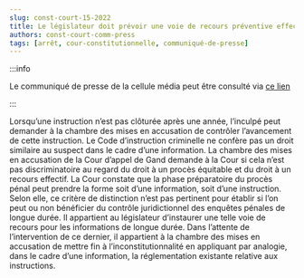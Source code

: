 ```yaml
---   
slug: const-court-15-2022
title: Le législateur doit prévoir une voie de recours préventive effective pour le suspect dans le cadre d’une information en vue d’accélérer l’avancement d’une enquête pénale de longue durée
authors: const-court-comm-press
tags: [arrêt, cour-constitutionnelle, communiqué-de-presse]
---
```


:::info

Le communiqué de presse de la cellule média peut être consulté via [ce lien](https://www.const-court.be/public/f/2022/2022-015f-info.pdf) 

:::

Lorsqu’une instruction n’est pas clôturée après une année, l’inculpé peut demander à la chambre des mises en accusation de contrôler l’avancement de cette instruction. Le Code d’instruction criminelle ne confère pas un droit similaire au suspect dans le cadre d’une information. La chambre des mises en accusation de la Cour d’appel de Gand demande à la Cour si cela n’est pas discriminatoire au regard du droit à un procès équitable et du droit à un recours effectif. La Cour constate que la phase préparatoire du procès pénal peut prendre la forme soit d’une information, soit d’une instruction. Selon elle, ce critère de distinction n’est pas pertinent pour établir si l’on peut ou non bénéficier du contrôle juridictionnel des enquêtes pénales de longue durée. Il appartient au législateur d’instaurer une telle voie de recours pour les informations de longue durée. Dans l’attente de l’intervention de ce dernier, il appartient à la chambre des mises en accusation de mettre fin à l’inconstitutionnalité en appliquant par analogie, dans le cadre d’une information, la réglementation existante relative aux instructions.
